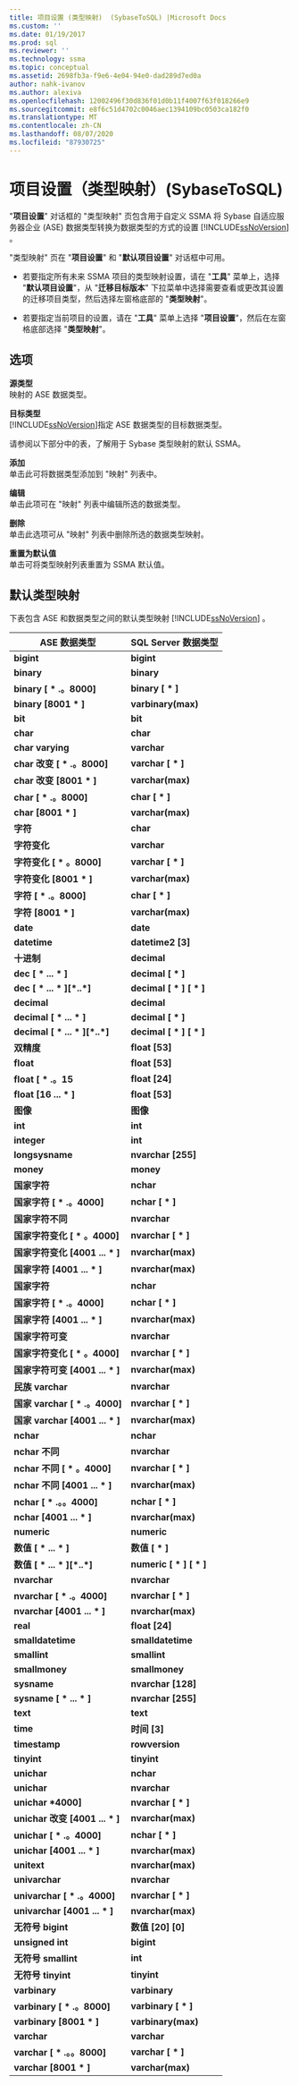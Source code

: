 ```yaml
---
title: 项目设置 (类型映射)  (SybaseToSQL) |Microsoft Docs
ms.custom: ''
ms.date: 01/19/2017
ms.prod: sql
ms.reviewer: ''
ms.technology: ssma
ms.topic: conceptual
ms.assetid: 2698fb3a-f9e6-4e04-94e0-dad289d7ed0a
author: nahk-ivanov
ms.author: alexiva
ms.openlocfilehash: 12002496f30d836f01d0b11f4007f63f018266e9
ms.sourcegitcommit: e8f6c51d4702c0046aec1394109bc0503ca182f0
ms.translationtype: MT
ms.contentlocale: zh-CN
ms.lasthandoff: 08/07/2020
ms.locfileid: "87930725"
---
```

# <a name="project-settings-type-mapping-sybasetosql"></a>项目设置（类型映射）(SybaseToSQL)
"**项目设置**" 对话框的 "类型映射" 页包含用于自定义 SSMA 将 Sybase 自适应服务器企业 (ASE) 数据类型转换为数据类型的方式的设置 [!INCLUDE[ssNoVersion](../../includes/ssnoversion-md.md)] 。  
  
"类型映射" 页在 "**项目设置**" 和 "**默认项目设置**" 对话框中可用。  
  
-   若要指定所有未来 SSMA 项目的类型映射设置，请在 "**工具**" 菜单上，选择 "**默认项目设置**"，从 "**迁移目标版本**" 下拉菜单中选择需要查看或更改其设置的迁移项目类型，然后选择左窗格底部的 "**类型映射**"。  
  
-   若要指定当前项目的设置，请在 "**工具**" 菜单上选择 "**项目设置**"，然后在左窗格底部选择 "**类型映射**"。  
  
## <a name="options"></a>选项  
**源类型**  
映射的 ASE 数据类型。  
  
**目标类型**  
[!INCLUDE[ssNoVersion](../../includes/ssnoversion-md.md)]指定 ASE 数据类型的目标数据类型。  
  
请参阅以下部分中的表，了解用于 Sybase 类型映射的默认 SSMA。  
  
**添加**  
单击此可将数据类型添加到 "映射" 列表中。  
  
**编辑**  
单击此项可在 "映射" 列表中编辑所选的数据类型。  
  
**删除**  
单击此选项可从 "映射" 列表中删除所选的数据类型映射。  
  
**重置为默认值**  
单击可将类型映射列表重置为 SSMA 默认值。  
  
## <a name="default-type-mapping"></a>默认类型映射  
下表包含 ASE 和数据类型之间的默认类型映射 [!INCLUDE[ssNoVersion](../../includes/ssnoversion-md.md)] 。  
  
|ASE 数据类型|SQL Server 数据类型|  
|-----------------|------------------------|  
|**bigint**|**bigint**|  
|**binary**|**binary**|  
|**binary [ \* .。8000]**|**binary [ \* ]**|  
|**binary [8001 \* ]**|**varbinary(max)**|  
|**bit**|**bit**|  
|**char**|**char**|  
|**char varying**|**varchar**|  
|**char 改变 [ \* .。8000]**|**varchar [ \* ]**|  
|**char 改变 [8001 \* ]**|**varchar(max)**|  
|**char [ \* .。8000]**|**char [ \* ]**|  
|**char [8001 \* ]**|**varchar(max)**|  
|**字符**|**char**|  
|**字符变化**|**varchar**|  
|**字符变化 [ \* 。8000]**|**varchar [ \* ]**|  
|**字符变化 [8001 \* ]**|**varchar(max)**|  
|**字符 [ \* .。8000]**|**char [ \* ]**|  
|**字符 [8001 \* ]**|**varchar(max)**|  
|**date**|**date**|  
|**datetime**|**datetime2 [3]**|  
|**十进制**|**decimal**|  
|**dec [ \* ... \* ]**|**decimal [ \* ]**|  
|**dec [ \* ... \* ][\*..\*]**|**decimal [ \* ] [ \* ]**|  
|**decimal**|**decimal**|  
|**decimal [ \* ... \* ]**|**decimal [ \* ]**|  
|**decimal [ \* ... \* ][\*..\*]**|**decimal [ \* ] [ \* ]**|  
|**双精度**|**float [53]**|  
|**float**|**float [53]**|  
|**float [ \* .。15**|**float [24]**|  
|**float [16 ... \* ]**|**float [53]**|  
|**图像**|**图像**|  
|**int**|**int**|  
|**integer**|**int**|  
|**longsysname**|**nvarchar [255]**|  
|**money**|**money**|  
|**国家字符**|**nchar**|  
|**国家字符 [ \* .。4000]**|**nchar [ \* ]**|  
|**国家字符不同**|**nvarchar**|  
|**国家字符变化 [ \* 。4000]**|**nvarchar [ \* ]**|  
|**国家字符变化 [4001 ... \* ]**|**nvarchar(max)**|  
|**国家字符 [4001 ... \* ]**|**nvarchar(max)**|  
|**国家字符**|**nchar**|  
|**国家字符 [ \* .。4000]**|**nchar [ \* ]**|  
|**国家字符 [4001 ... \* ]**|**nvarchar(max)**|  
|**国家字符可变**|**nvarchar**|  
|**国家字符变化 [ \* 。4000]**|**nvarchar [ \* ]**|  
|**国家字符可变 [4001 ... \* ]**|**nvarchar(max)**|  
|**民族 varchar**|**nvarchar**|  
|**国家 varchar [ \* .。4000]**|**nvarchar [ \* ]**|  
|**国家 varchar [4001 ... \* ]**|**nvarchar(max)**|  
|**nchar**|**nchar**|  
|**nchar 不同**|**nvarchar**|  
|**nchar 不同 [ \* 。4000]**|**nvarchar [ \* ]**|  
|**nchar 不同 [4001 ... \* ]**|**nvarchar(max)**|  
|**nchar [ \* .。。4000]**|**nchar [ \* ]**|  
|**nchar [4001 ... \* ]**|**nvarchar(max)**|  
|**numeric**|**numeric**|  
|**数值 [ \* ... \* ]**|**数值 [ \* ]**|  
|**数值 [ \* ... \* ][\*..\*]**|**numeric [ \* ] [ \* ]**|  
|**nvarchar**|**nvarchar**|  
|**nvarchar [ \* .。4000]**|**nvarchar [ \* ]**|  
|**nvarchar [4001 ... \* ]**|**nvarchar(max)**|  
|**real**|**float [24]**|  
|**smalldatetime**|**smalldatetime**|  
|**smallint**|**smallint**|  
|**smallmoney**|**smallmoney**|  
|**sysname**|**nvarchar [128]**|  
|**sysname [ \* ... \* ]**|**nvarchar [255]**|  
|**text**|**text**|  
|**time**|**时间 [3]**|  
|**timestamp**|**rowversion**|  
|**tinyint**|**tinyint**|  
|**unichar**|**nchar**|  
|**unichar**|**nvarchar**|  
|**unichar \*4000]**|**nvarchar [ \* ]**|  
|**unichar 改变 [4001 ... \* ]**|**nvarchar(max)**|  
|**unichar [ \* .。4000]**|**nchar [ \* ]**|  
|**unichar [4001 ... \* ]**|**nvarchar(max)**|  
|**unitext**|**nvarchar(max)**|  
|**univarchar**|**nvarchar**|  
|**univarchar [ \* .。4000]**|**nvarchar [ \* ]**|  
|**univarchar [4001 ... \* ]**|**nvarchar(max)**|  
|**无符号 bigint**|**数值 [20] [0]**|  
|**unsigned int**|**bigint**|  
|**无符号 smallint**|**int**|  
|**无符号 tinyint**|**tinyint**|  
|**varbinary**|**varbinary**|  
|**varbinary [ \* .。8000]**|**varbinary [ \* ]**|  
|**varbinary [8001 \* ]**|**varbinary(max)**|  
|**varchar**|**varchar**|  
|**varchar [ \* .。。8000]**|**varchar [ \* ]**|  
|**varchar [8001 \* ]**|**varchar(max)**|  
  
